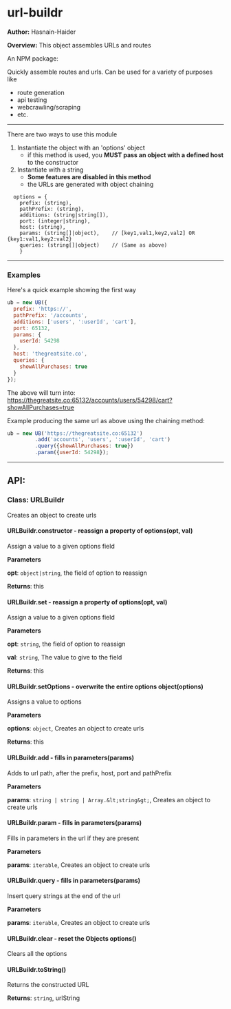 # url-buildr

**Author:** Hasnain-Haider

**Overview:** This object assembles URLs and routes

An NPM package:

Quickly assemble routes and urls. Can be used for a variety of purposes like

* route generation
* api testing
* webcrawling/scraping
* etc.

_____________________________________________

There are two ways to use this module
1. Instantiate the object with an 'options' object
    * if this method is used, you **MUST pass an object with a defined host** to the constructor
2. Instantiate with a string
    * **Some features are disabled in this method**
    * the URLs are generated with object chaining

```
  options = {
    prefix: (string),
    pathPrefix: (string),
    additions: (string|string[]),
    port: (integer|string),
    host: (string),
    params: (string[]|object),    // [key1,val1,key2,val2] OR {key1:val1,key2:val2}
    queries: (string[]|object)    // (Same as above)
    }
```
  _____________________________________________

  ### Examples
  Here's a quick example showing the first way
  ```javascript
  ub = new UB({
    prefix: 'https://',
    pathPrefix: '/accounts',
    additions: ['users', ':userId', 'cart'],
    port: 65132,
    params: {
      userId: 54298
    },
    host: 'thegreatsite.co',
    queries: {
      showAllPurchases: true
    }
  });
  ```
  The above will turn into: https://thegreatsite.co:65132/accounts/users/54298/cart?showAllPurchases=true

  Example producing the same url as above using the chaining method:
  ```javascript
  ub = new UB('https://thegreatsite.co:65132')
           .add('accounts', 'users', ':userId', 'cart')
           .query({showAllPurchases: true})
           .param({userId: 54298});
  ```

_____________________________________________
## API:

### Class: URLBuildr
Creates an object to create urls

#### URLBuildr.constructor - reassign a property of options(opt, val)

Assign a value to a given options field

**Parameters**

**opt**: `object|string`, the field of option to reassign

**Returns**: this

#### URLBuildr.set - reassign a property of options(opt, val)

Assign a value to a given options field

**Parameters**

**opt**: `string`, the field of option to reassign

**val**: `string`, The value to give to the field

**Returns**: this

#### URLBuildr.setOptions - overwrite the entire options object(options)

Assigns a value to options

**Parameters**

**options**: `object`, Creates an object to create urls

**Returns**: this

#### URLBuildr.add - fills in parameters(params)

Adds to url path, after the prefix, host, port and pathPrefix

**Parameters**

**params**: `string | string | Array.&lt;string&gt;`, Creates an object to create urls


#### URLBuildr.param - fills in parameters(params)

Fills in parameters in the url if they are present

**Parameters**

**params**: `iterable`, Creates an object to create urls


#### URLBuildr.query - fills in parameters(params)

Insert query strings at the end of the url

**Parameters**

**params**: `iterable`, Creates an object to create urls


#### URLBuildr.clear - reset the Objects options()

Clears all the options


#### URLBuildr.toString()

Returns the constructed URL

**Returns**: `string`, urlString
